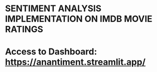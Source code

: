 # **SENTIMENT ANALYSIS IMPLEMENTATION ON IMDB MOVIE RATINGS**

# Access to Dashboard: https://anantiment.streamlit.app/
